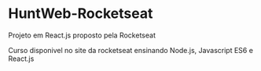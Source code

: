 # HuntWeb-Rocketseat
Projeto em React.js proposto pela Rocketseat


Curso disponivel no site da rocketseat ensinando Node.js, Javascript ES6 e React.js

